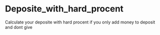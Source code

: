 # Deposite_with_hard_procent
Calculate your deposite with hard procent if you only add money to deposit and dont give
